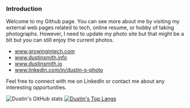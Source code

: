 ### Introduction
Welcome to my Github page. You can see more about me by visiting my external
web pages related to tech, online resume, or hobby of taking photographs. 
However, I need to update my photo site but that might be a bit but you can 
still enjoy the current photos.

* www.growingintech.com
* www.dustinsmith.info
* www.dustinsmith.io
* www.linkedin.com/in/dustin-s-photo

Feel free to connect with me on LinkedIn or contact me about any interesting
opportunities.

![Dustin's GitHub stats](https://github-readme-stats-seven-liart-20.vercel.app/api?username=dwsmith1983&count_private=true&show_icons=true&theme=transparent&layout=compact) 
[![Dustin's Top Langs](https://github-readme-stats-seven-liart-20.vercel.app/api/top-langs/?username=dwsmith1983&show_icons=true&theme=transparent&layout=compact&hide=HTML,JavaScript,CSS,C%2B%2B&count_private=true)](https://github.com/dwsmith1983/github-readme-stats)

